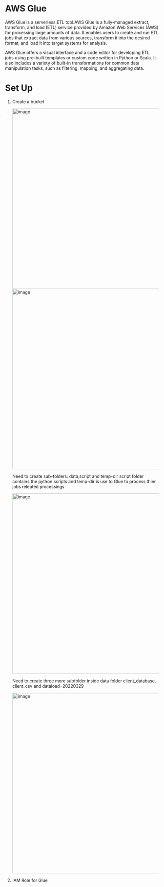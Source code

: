 # AWS Glue

AWS Glue is a serverless ETL tool.AWS Glue is a fully-managed extract, transform, and load (ETL) service provided by Amazon Web Services (AWS) for processing large amounts of data. It enables users to create and run ETL jobs that extract data from various sources, transform it into the desired format, and load it into target systems for analysis.

AWS Glue offers a visual interface and a code editor for developing ETL jobs using pre-built templates or custom code written in Python or Scala. It also includes a variety of built-in transformations for common data manipulation tasks, such as filtering, mapping, and aggregating data.


# Set Up

1.	Create a bucket
	
	<img width="588" alt="image" src="https://user-images.githubusercontent.com/64408106/230790630-c545c62d-b8d9-4a8e-aaaf-42a33e01f9a0.png">
	
	<img width="588" alt="image" src="https://user-images.githubusercontent.com/64408106/230790719-6571d718-b9a8-4316-9f67-9c034f5e4605.png">
	
	Need to create sub-folders: data,script and temp-dir
	script folder contains the python scripts and temp-dir is use to Glue to process thier jobs releated processings
	
	<img width="588" alt="image" src="https://user-images.githubusercontent.com/64408106/230790883-a356b875-b0f1-4428-9b15-b3424e6c1f12.png">
	
	Need to create three more subfolder inside data folder client_database, client_csv and  dataload=20220329
	
	<img width="588" alt="image" src="https://user-images.githubusercontent.com/64408106/230791496-cba22c21-5a55-4ecb-8d31-5718b79ba97d.png">


2. 	IAM Role for Glue










